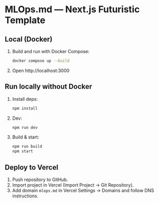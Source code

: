# MLOps.md — Next.js Futuristic Template

## Local (Docker)
1. Build and run with Docker Compose:
   ```bash
   docker compose up --build
   ```
2. Open http://localhost:3000

## Run locally without Docker
1. Install deps:
   ```bash
   npm install
   ```
2. Dev:
   ```bash
   npm run dev
   ```
3. Build & start:
   ```bash
   npm run build
   npm start
   ```

## Deploy to Vercel
1. Push repository to GitHub.
2. Import project in Vercel (Import Project -> Git Repository).
3. Add domain `mlops.md` in Vercel Settings -> Domains and follow DNS instructions.
